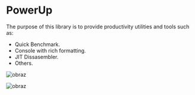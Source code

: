 # PowerUp

The purpose of this library is to provide productivity utilities and tools such as:
* Quick Benchmark.
* Console with rich formatting.
* JIT Dissasembler.
* Others.

![obraz](https://user-images.githubusercontent.com/752380/97169473-6c9baf00-178a-11eb-88d1-a245a482662b.png)

![obraz](https://user-images.githubusercontent.com/752380/97169562-8dfc9b00-178a-11eb-8ba6-6b919e53a686.png)
